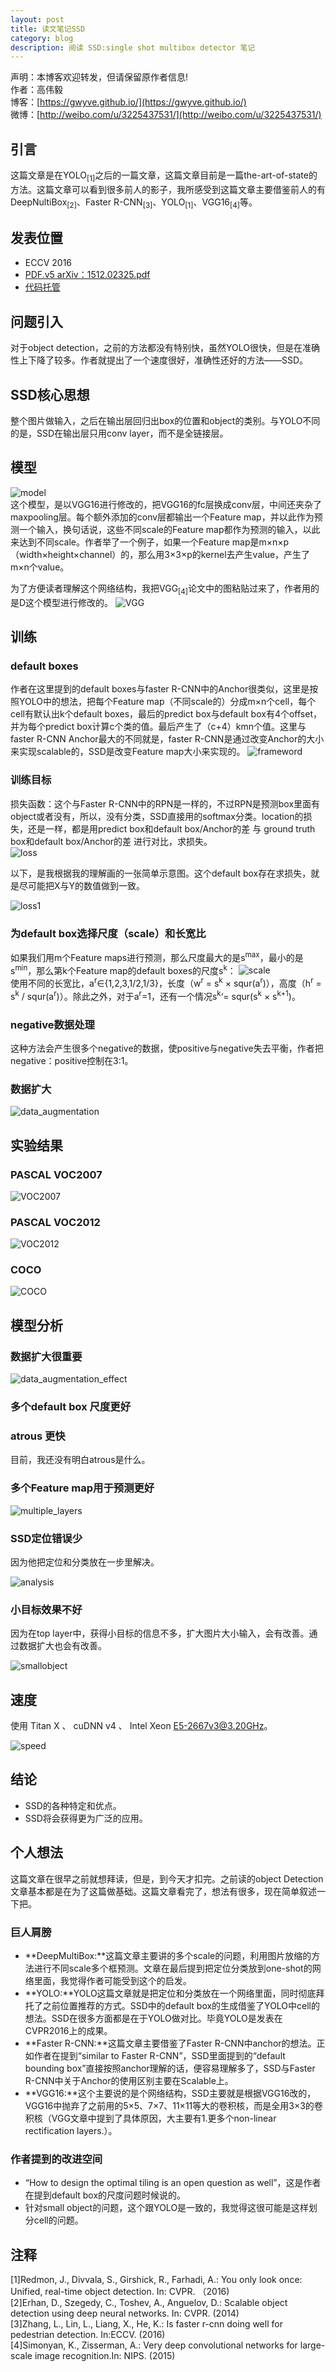 ```yaml
---
layout: post
title: 读文笔记SSD        
category: blog
description: 阅读 SSD:single shot multibox detector 笔记              
---
```



声明：本博客欢迎转发，但请保留原作者信息!      
作者：高伟毅    
博客：[https://gwyve.github.io/](https://gwyve.github.io/)    
微博：[http://weibo.com/u/3225437531/](http://weibo.com/u/3225437531/)    
  
## 引言    
这篇文章是在YOLO<sub>[1]</sub>之后的一篇文章，这篇文章目前是一篇the-art-of-state的方法。这篇文章可以看到很多前人的影子，我所感受到这篇文章主要借鉴前人的有DeepNultiBox<sub>[2]</sub>、Faster R-CNN<sub>[3]</sub>、YOLO<sub>[1]</sub>、VGG16<sub>[4]</sub>等。        
                                      

## 发表位置  

- ECCV 2016
- [PDF.v5 arXiv：1512.02325.pdf](https://arxiv.org/pdf/1512.02325.pdf)          
- [代码托管](https://github.com/weiliu89/caffe/tree/ssd)                      

   

## 问题引入

对于object detection，之前的方法都没有特别快，虽然YOLO很快，但是在准确性上下降了较多。作者就提出了一个速度很好，准确性还好的方法——SSD。

  

## SSD核心思想   
           
整个图片做输入，之后在输出层回归出box的位置和object的类别。与YOLO不同的是，SSD在输出层只用conv layer，而不是全链接层。     

## 模型    
          
![model](/images/blog/2017-3-1/model.png)                       
这个模型，是以VGG16进行修改的，把VGG16的fc层换成conv层，中间还夹杂了maxpooling层。每个额外添加的conv层都输出一个Feature map，并以此作为预测一个输入，换句话说，这些不同scale的Feature map都作为预测的输入，以此来达到不同scale。作者举了一个例子，如果一个Feature map是m×n×p（width×height×channel）的，那么用3×3×p的kernel去产生value，产生了m×n个value。

为了方便读者理解这个网络结构，我把VGG<sub>[4]</sub>论文中的图粘贴过来了，作者用的是D这个模型进行修改的。
![VGG](/images/blog/2017-3-1/VGG.png)     


## 训练      
                       
### default boxes  
           
作者在这里提到的default boxes与faster R-CNN中的Anchor很类似，这里是按照YOLO中的想法，把每个Feature map（不同scale的）分成m×n个cell，每个cell有默认出k个default boxes，最后的predict box与default box有4个offset，并为每个predict box计算c个类的值。最后产生了（c+4）kmn个值。这里与faster R-CNN Anchor最大的不同就是，faster R-CNN是通过改变Anchor的大小来实现scalable的，SSD是改变Feature map大小来实现的。
![frameword](/images/blog/2017-3-1/framework.png) 

### 训练目标

损失函数：这个与Faster R-CNN中的RPN是一样的，不过RPN是预测box里面有object或者没有，所以，没有分类，SSD直接用的softmax分类。location的损失，还是一样，都是用predict box和default box/Anchor的差 与 ground truth box和default box/Anchor的差 进行对比，求损失。                        
![loss](/images/blog/2017-3-1/loss.png)                      

以下，是我根据我的理解画的一张简单示意图。这个default box存在求损失，就是尽可能把X与Y的数值做到一致。

![loss1](images/blog/2017-3-1/loss1.png)

### 为default box选择尺度（scale）和长宽比   
                         
如果我们用m个Feature maps进行预测，那么尺度最大的是s<sup>max</sup>，最小的是s<sup>min</sup>，那么第k个Feature map的default boxes的尺度s<sup>k</sup>：
![scale](/images/blog/2017-3-1/scale.png)                        
使用不同的长宽比，a<sup>r</sup>∈{1,2,3,1/2,1/3}，长度（w<sup>r</sup> = s<sup>k</sup> × squr(a<sup>r</sup>)），高度（h<sup>r</sup> = s<sup>k</sup> / squr(a<sup>r</sup>)）。除此之外，对于a<sup>r</sup>=1，还有一个情况s<sup>k</sup>‘= squr(s<sup>k</sup> × s<sup>k+1</sup>)。

### negative数据处理       

这种方法会产生很多个negative的数据，使positive与negative失去平衡，作者把negative：positive控制在3:1。

### 数据扩大      
![data_augmentation](/images/blog/2017-3-1/data_augmentation.png)                                     


## 实验结果                               
              
### PASCAL VOC2007

![VOC2007](/images/blog/2017-3-1/VOC2007.png)                                     

### PASCAL VOC2012

![VOC2012](/images/blog/2017-3-1/VOC2012.png)                                     

### COCO

![COCO](/images/blog/2017-3-1/COCO.png)                                     
             

## 模型分析

### 数据扩大很重要

![data_augmentation_effect](/images/blog/2017-3-1/data_augmentation_effect.png)  

### 多个default box 尺度更好

### atrous 更快

目前，我还没有明白atrous是什么。

### 多个Feature map用于预测更好

![multiple_layers](/images/blog/2017-3-1/multiple_layers.png)  

### SSD定位错误少

因为他把定位和分类放在一步里解决。

![analysis](/images/blog/2017-3-1/analysis.png)

### 小目标效果不好

因为在top layer中，获得小目标的信息不多，扩大图片大小输入，会有改善。通过数据扩大也会有改善。

![smallobject](/images/blog/2017-3-1/smallobject.png)

## 速度

使用 Titan X 、 cuDNN v4 、 Intel Xeon E5-2667v3@3.20GHz。

![speed](/images/blog/2017-3-1/speed.png)




## 结论                            

- SSD的各种特定和优点。
- SSD将会获得更为广泛的应用。       

   

## 个人想法

这篇文章在很早之前就想拜读，但是，到今天才扣完。之前读的object Detection文章基本都是在为了这篇做基础。这篇文章看完了，想法有很多，现在简单叙述一下把。

### 巨人肩膀

- **DeepMultiBox:**这篇文章主要讲的多个scale的问题，利用图片放缩的方法进行不同scale多个框预测。文章在最后提到把定位分类放到one-shot的网络里面，我觉得作者可能受到这个的启发。                                                    
- **YOLO:**YOLO这篇文章就是把定位和分类放在一个网络里面，同时彻底拜托了之前位置推荐的方式。SSD中的default box的生成借鉴了YOLO中cell的想法。SSD在很多方面都是在于YOLO做对比。毕竟YOLO是发表在CVPR2016上的成果。                                                          
- **Faster R-CNN:**这篇文章主要借鉴了Faster R-CNN中anchor的想法。正如作者在提到“similar to Faster R-CNN”，SSD里面提到的“default bounding box”直接按照anchor理解的话，便容易理解多了，SSD与Faster R-CNN中关于Anchor的使用区别主要在Scalable上。                                                
- **VGG16:**这个主要说的是个网络结构，SSD主要就是根据VGG16改的，VGG16中抛弃了之前用的5×5、7×7、11×11等大的卷积核，而是全用3×3的卷积核（VGG文章中提到了具体原因，大主要有1.更多个non-linear rectification layers.）。  

### 作者提到的改进空间              

- “How to design the optimal tiling is an open question as well”，这是作者在提到default box的尺度问题时候说的。                              
- 针对small object的问题，这个跟YOLO是一致的，我觉得这很可能是这样划分cell的问题。


## 注释           
[1]Redmon, J., Divvala, S., Girshick, R., Farhadi, A.: You only look once: Unified, real-time object detection. In: CVPR. （2016)                     
[2]Erhan, D., Szegedy, C., Toshev, A., Anguelov, D.: Scalable object detection using deep neural networks. In: CVPR. (2014)                      
[3]Zhang, L., Lin, L., Liang, X., He, K.: Is faster r-cnn doing well for pedestrian detection. In:ECCV. (2016)                                 
[4]Simonyan, K., Zisserman, A.: Very deep convolutional networks for large-scale image recognition.In: NIPS. (2015)                            
